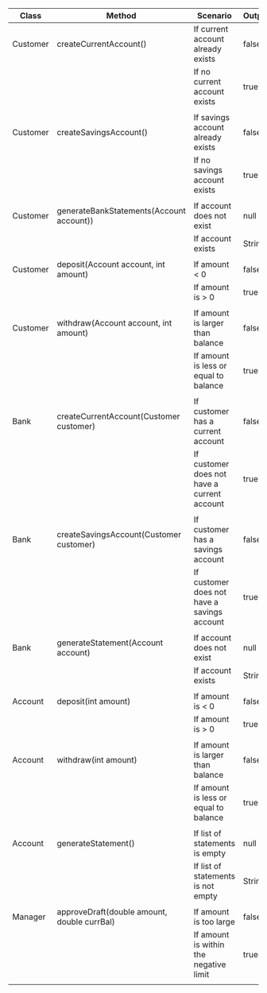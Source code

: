 
| Class    | Method                                      | Scenario                                    | Output |
|----------|---------------------------------------------|---------------------------------------------|--------|
| Customer | createCurrentAccount()                      | If current account already exists           | false  |
|          |                                             | If no current account exists                | true   |
|          |                                             |                                             |        |
| Customer | createSavingsAccount()                      | If savings account already exists           | false  |
|          |                                             | If no savings account exists                | true   |
|          |                                             |                                             |        |
| Customer | generateBankStatements(Account account))    | If account does not exist                   | null   |
|          |                                             | If account exists                           | String |
|          |                                             |                                             |        |
| Customer | deposit(Account account, int amount)        | If amount < 0                               | false  |
|          |                                             | If amount is > 0                            | true   | 
|          |                                             |                                             |        |
| Customer | withdraw(Account account, int amount)       | If amount is larger than balance            | false  |
|          |                                             | If amount is less or equal to balance       | true   |
|          |                                             |                                             |        |
| Bank     | createCurrentAccount(Customer customer)     | If customer has a current account           | false  |
|          |                                             | If customer does not have a current account | true   |
|          |                                             |                                             |        |
| Bank     | createSavingsAccount(Customer customer)     | If customer has a savings account           | false  |
|          |                                             | If customer does not have a savings account | true   |
|          |                                             |                                             |        |
| Bank     | generateStatement(Account account)          | If account does not exist                   | null   |
|          |                                             | If account exists                           | String |
|          |                                             |                                             |        |
| Account  | deposit(int amount)                         | If amount is < 0                            | false  |
|          |                                             | If amount is > 0                            | true   | 
|          |                                             |                                             |        |
| Account  | withdraw(int amount)                        | If amount is larger than balance            | false  |
|          |                                             | If amount is less or equal to balance       | true   |
|          |                                             |                                             |        |
| Account  | generateStatement()                         | If list of statements is empty              | null   |
|          |                                             | If list of statements is not empty          | String |
|          |                                             |                                             |        |
| Manager  | approveDraft(double amount, double currBal) | If amount is too large                      | false  |
|          |                                             | If amount is within the negative limit      | true   |
|          |                                             |                                             |        |
